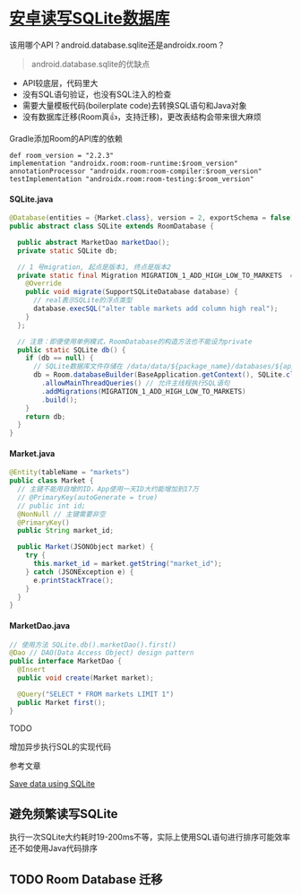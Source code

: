 # [安卓读写SQLite数据库](/2020/01/android_sqlite.md)

<i class="fa fa-hashtag"></i>
该用哪个API？android.database.sqlite还是androidx.room？

> android.database.sqlite的优缺点

- API较底层，代码里大
- 没有SQL语句验证，也没有SQL注入的检查 
- 需要大量模板代码(boilerplate code)去转换SQL语句和Java对象
- 没有数据库迁移(Room真👍，支持迁移)，更改表结构会带来很大麻烦

<i class="fa fa-hashtag"></i>
Gradle添加Room的API库的依赖

```
def room_version = "2.2.3"
implementation "androidx.room:room-runtime:$room_version"
annotationProcessor "androidx.room:room-compiler:$room_version"
testImplementation "androidx.room:room-testing:$room_version"
```

<!-- tabs:start -->

#### **SQLite.java**

```java
@Database(entities = {Market.class}, version = 2, exportSchema = false)
public abstract class SQLite extends RoomDatabase {

  public abstract MarketDao marketDao();
  private static SQLite db;

  // 1 号migration, 起点是版本1, 终点是版本2
  private static final Migration MIGRATION_1_ADD_HIGH_LOW_TO_MARKETS  = new Migration(1, 2){
    @Override
    public void migrate(SupportSQLiteDatabase database) {
      // real表示SQLite的浮点类型
      database.execSQL("alter table markets add column high real");
    }
  };

  // 注意：即便使用单例模式，RoomDatabase的构造方法也不能设为private
  public static SQLite db() {
    if (db == null) {
      // SQLite数据库文件存储在 /data/data/${package_name}/databases/${app_name}.sqlite 中
      db = Room.databaseBuilder(BaseApplication.getContext(), SQLite.class, Constants.APP_NAME + ".sqlite")
        .allowMainThreadQueries() // 允许主线程执行SQL语句
        .addMigrations(MIGRATION_1_ADD_HIGH_LOW_TO_MARKETS)
        .build();
    }
    return db;
  }
}
```

#### **Market.java**

```java
@Entity(tableName = "markets")
public class Market {
  // 主键不能用自增的ID，App使用一天ID大约能增加到17万
  // @PrimaryKey(autoGenerate = true)
  // public int id;
  @NonNull // 主键需要非空
  @PrimaryKey()
  public String market_id;

  public Market(JSONObject market) {
    try {
      this.market_id = market.getString("market_id");
    } catch (JSONException e) {
      e.printStackTrace();
    }
  }
}
```

#### **MarketDao.java**

```java
// 使用方法 SQLite.db().marketDao().first()
@Dao // DAO(Data Access Object) design pattern
public interface MarketDao {
  @Insert
  public void create(Market market);

  @Query("SELECT * FROM markets LIMIT 1")
  public Market first();
}
```

<!-- tabs:end -->

<i class="fa fa-hashtag"></i>
TODO

增加异步执行SQL的实现代码

<i class="fa fa-hashtag"></i>
参考文章

[Save data using SQLite](https://developer.android.com/training/data-storage/sqlite)

## 避免频繁读写SQLite

执行一次SQLite大约耗时19-200ms不等，实际上使用SQL语句进行排序可能效率还不如使用Java代码排序

## TODO Room Database 迁移